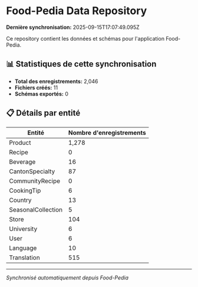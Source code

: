 # Food-Pedia Data Repository

**Dernière synchronisation:** 2025-09-15T17:07:49.095Z

Ce repository contient les données et schémas pour l'application Food-Pedia.

## 📊 Statistiques de cette synchronisation

- **Total des enregistrements:** 2,046
- **Fichiers créés:** 11
- **Schémas exportés:** 0

## 📋 Détails par entité

| Entité | Nombre d'enregistrements |
|--------|--------------------------|
| Product | 1,278 |
| Recipe | 0 |
| Beverage | 16 |
| CantonSpecialty | 87 |
| CommunityRecipe | 0 |
| CookingTip | 6 |
| Country | 13 |
| SeasonalCollection | 5 |
| Store | 104 |
| University | 6 |
| User | 6 |
| Language | 10 |
| Translation | 515 |

---
*Synchronisé automatiquement depuis Food-Pedia*
